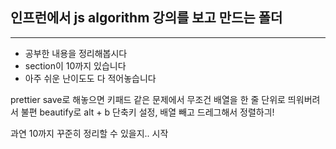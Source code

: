 ## 인프런에서 js algorithm 강의를 보고 만드는 폴더
---

- 공부한 내용을 정리해봅시다 <br/>
- section이 10까지 있습니다 <br/>
- 아주 쉬운 난이도도 다 적어놓습니다 

prettier save로 해놓으면 키패드 같은 문제에서
무조건 배열을 한 줄 단위로 띄워버려서 불편
beautify로 alt + b 단축키 설정, 배열 빼고 드레그해서 정렬하긔!

과연 10까지 꾸준히 정리할 수 있을지.. 시작